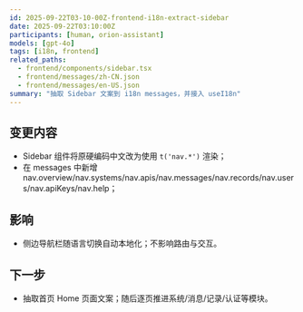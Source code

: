 ```yaml
---
id: 2025-09-22T03-10-00Z-frontend-i18n-extract-sidebar
date: 2025-09-22T03:10:00Z
participants: [human, orion-assistant]
models: [gpt-4o]
tags: [i18n, frontend]
related_paths:
  - frontend/components/sidebar.tsx
  - frontend/messages/zh-CN.json
  - frontend/messages/en-US.json
summary: "抽取 Sidebar 文案到 i18n messages，并接入 useI18n"
---
```


## 变更内容

- Sidebar 组件将原硬编码中文改为使用 `t('nav.*')` 渲染；
- 在 messages 中新增 nav.overview/nav.systems/nav.apis/nav.messages/nav.records/nav.users/nav.apiKeys/nav.help；

## 影响

- 侧边导航栏随语言切换自动本地化；不影响路由与交互。

## 下一步

- 抽取首页 Home 页面文案；随后逐页推进系统/消息/记录/认证等模块。
